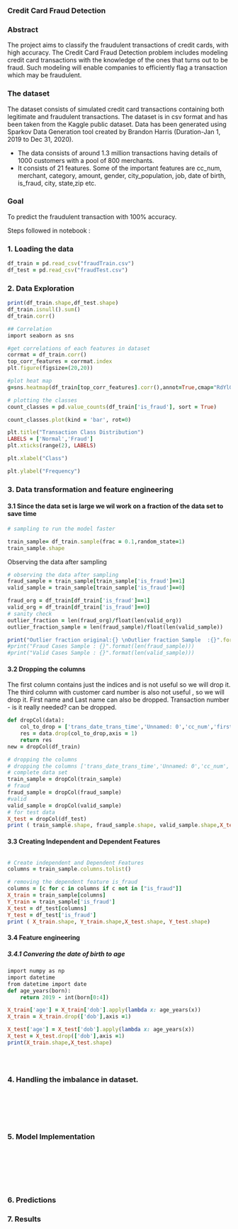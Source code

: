 ### Credit Card Fraud Detection

### Abstract

The project aims to classify the fraudulent transactions of credit cards, with high accuracy. The Credit Card Fraud Detection problem includes modeling credit card transactions with the knowledge of the ones that turns out to be fraud. Such modeling will enable companies to efficiently flag a transaction which may be fraudulent. 

### The dataset 
The dataset consists of simulated credit card transactions containing both legitimate and fraudulent transactions. The dataset is in csv format and has been taken from the Kaggle public dataset. Data has been generated using Sparkov Data Generation tool created by Brandon Harris (Duration-Jan 1, 2019 to Dec 31, 2020). 
  - The data consists of around 1.3 million transactions having details of 1000 customers with a pool of 800 merchants. 
  - It consists of 21 features. Some of the important features are cc_num, merchant, category, amount, gender, city_population, job, date of birth, is_fraud, city, state,zip etc.

### Goal 
To predict the fraudulent transaction with 100% accuracy.

Steps followed in notebook :
### 1. Loading the data 

```ruby
df_train = pd.read_csv("fraudTrain.csv")
df_test = pd.read_csv("fraudTest.csv")
```
### 2. Data Exploration
```ruby
print(df_train.shape,df_test.shape)
df_train.isnull().sum()
df_train.corr()
```
```ruby
## Correlation
import seaborn as sns

#get correlations of each features in dataset
corrmat = df_train.corr()
top_corr_features = corrmat.index
plt.figure(figsize=(20,20))

#plot heat map
g=sns.heatmap(df_train[top_corr_features].corr(),annot=True,cmap="RdYlGn")
```
```ruby
# plotting the classes
count_classes = pd.value_counts(df_train['is_fraud'], sort = True)

count_classes.plot(kind = 'bar', rot=0)

plt.title("Transaction Class Distribution")
LABELS = ['Normal','Fraud']
plt.xticks(range(2), LABELS)

plt.xlabel("Class")

plt.ylabel("Frequency")
```

### 3. Data transformation and feature engineering

#### 3.1 Since the data set is large we wil work on a fraction of the data set to save time
```ruby
# sampling to run the model faster

train_sample= df_train.sample(frac = 0.1,random_state=1)
train_sample.shape

```
Observing the data after sampling

```ruby
# observing the data after sampling
fraud_sample = train_sample[train_sample['is_fraud']==1]
valid_sample = train_sample[train_sample['is_fraud']==0]

fraud_org = df_train[df_train['is_fraud']==1]
valid_org = df_train[df_train['is_fraud']==0]
# sanity check
outlier_fraction = len(fraud_org)/float(len(valid_org))
outlier_fraction_sample = len(fraud_sample)/float(len(valid_sample))

print("Outlier fraction original:{} \nOutlier fraction Sample  :{}".format(outlier_fraction,outlier_fraction_sample))
#print("Fraud Cases Sample : {}".format(len(fraud_sample)))
#print("Valid Cases Sample : {}".format(len(valid_sample)))
```
#### 3.2 Dropping the columns

The first column contains just the indices and is not useful so we will drop it.
The third column with customer card number is also not useful , so we will drop it. 
First name and Last name can also be dropped.
Transaction number - is it really needed? can be dropped.

```ruby
def dropCol(data):
    col_to_drop = ['trans_date_trans_time','Unnamed: 0','cc_num','first','last','trans_num']
    res = data.drop(col_to_drop,axis = 1)
    return res
new = dropCol(df_train)
```


```ruby
# dropping the columns
# dropping the columns ['trans_date_trans_time','Unnamed: 0','cc_num','first','last','trans_num']
# complete data set
train_sample = dropCol(train_sample)
# fraud
fraud_sample = dropCol(fraud_sample)
#valid
valid_sample = dropCol(valid_sample)
# for test data
X_test = dropCol(df_test)
print ( train_sample.shape, fraud_sample.shape, valid_sample.shape,X_test.shape)
```
#### 3.3 Creating Independent and Dependent Features
```ruby

# Create independent and Dependent Features
columns = train_sample.columns.tolist()

# removing the dependent feature is_fraud
columns = [c for c in columns if c not in ["is_fraud"]]
X_train = train_sample[columns]
Y_train = train_sample['is_fraud']
X_test = df_test[columns]
Y_test = df_test['is_fraud']
print ( X_train.shape, Y_train.shape,X_test.shape, Y_test.shape)
```

#### 3.4 Feature engineering
##### 3.4.1 Convering the date of birth to age

```ruby
import numpy as np
import datetime
from datetime import date
def age_years(born):
    return 2019 - int(born[0:4])

X_train['age'] = X_train['dob'].apply(lambda x: age_years(x))
X_train = X_train.drop(['dob'],axis =1)

X_test['age'] = X_test['dob'].apply(lambda x: age_years(x))
X_test = X_test.drop(['dob'],axis =1)
print(X_train.shape,X_test.shape)
```

```ruby

```
```ruby

```
```ruby

```

### 4. Handling the imbalance in dataset.
```ruby

```
```ruby

```
```ruby

```
```ruby

```
```ruby

```
```ruby

```
### 5. Model Implementation
```ruby

```
```ruby

```
```ruby

```
```ruby

```
```ruby

```
```ruby

```
```ruby

```
### 6. Predictions
### 7. Results


